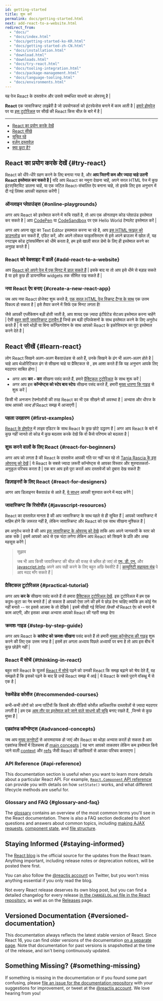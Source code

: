```yaml
---
id: getting-started
title: शुरू करें 
permalink: docs/getting-started.html
next: add-react-to-a-website.html
redirect_from:
  - "docs/"
  - "docs/index.html"
  - "docs/getting-started-ko-KR.html"
  - "docs/getting-started-zh-CN.html"
  - "docs/installation.html"
  - "download.html"
  - "downloads.html"
  - "docs/try-react.html"
  - "docs/tooling-integration.html"
  - "docs/package-management.html"
  - "docs/language-tooling.html"
  - "docs/environments.html"
---
```


यह पेज React के दस्तावेज और उससे सम्बंधित साधनो का ओवरव्यू है |

**React** एक जावास्क्रिप्ट लाइब्रेरी है जो उपयोगकर्ता को इंटरफेसेस बनाने में काम आती है | [हमारे होमपेज](/) पर या [इस टुटोरिअल](/tutorial/tutorial.html) पर सीखें की React किस चीज़ के बारे में है |

 ---
 
 - [React का प्रयोग करके देखें](#try-react)
 - [React सीखे](#learn-react)
 - [सूचित रहे](#staying-informed)
 - [वर्ज़न दस्तावेज़](#versioned-documentation)
 - [क्या छूटा है?](#something-missing )
 
## React का प्रयोग करके देखें {#try-react}

React को धीरे-धीरे ग्रहण करने के लिए बनाया गया है, और  **आप जितनी कम और ज्यादा चाहे उतनी React इस्तेमाल कर सकते है |** यदि आप React का नमूना देखना चाहें, अपने सरल HTML पेज में कुछ इंटरएक्टिविट डालना चाहें, या एक जटिल React-संचालित ऐप बनाना चाहे, तो इसके लिए इस अनुभाग में दी गई लिंक्स आपकी सहायता करेंगी | 

### ऑनलाइन प्लेग्राउंड्स {#online-playgrounds}

अगर आप React को इस्तेमाल करने में रूचि रखतें है, तो आप एक ऑनलाइन कोड प्लेग्राउंड इस्तेमाल कर सकते है | आप [CodePen](codepen://hello-world) या [CodeSandbox](https://codesandbox.io/s/new) पर एक Hello World टेम्पलेट इस्तेमाल करें |

अगर आप अपना खुद का Text Editor इस्तमाल करना चा रहे है, आप [इस HTML फाइल को डाउनलोड](https://raw.githubusercontent.com/reactjs/reactjs.org/master/static/html/single-file-example.html) कर सकतें हैं, एडिट करें, और अपने लोकल फाइलसिस्टम से इसे अपने ब्राउज़र में खोल लें, यह रनटाइम कोड ट्रांसफॉर्मेशन को धीमे करता है, हम इसे खाली सरल डेमो के लिए ही इस्तेमाल करने का अनुग्रह करते हैं |

### React को वेबसाइट में डालें {#add-react-to-a-website}

आप [React को अपने पेज में एक मिनट में डाल सकते हैं](/docs/add-react-to-a-website.html) | इसके बाद या तो आप इसे धीमे से बड़ाह सकते है या इसे कुछ ही डायनामिक widgets तक सीमित रख सकते हैं |

### नया React ऐप बनाए {#create-a-new-react-app}

जब आप नया React प्रोजेक्ट शुरू करते है, [एक सरल HTML पेज स्क्रिप्ट टैग्स के साथ](/docs/add-react-to-a-website.html) एक उत्तम विकल्प हो सकता है |  इसे तैयार करने में सिर्फ एक मिनट लगता है!

जैसे आपकी एप्लीकेशन बड़ी होती जाती है, आप शायद एक ज़्यादा इंटीग्रेटेड सेटअप इस्तेमाल करना चाहेंगे |  ऐसी [बहुत सारी जावास्क्रिप्ट टूलचैन हैं](/docs/create-a-new-react-app.html) जिन्हे हम बड़ी एप्लिकेशनों के साथ इस्तेमाल करने के लिए अनुरोध करते हैं | ये सारे थोड़ी या बिना कॉन्फ़िगरेशन के साथ आपको React के इकोसिस्टम का पूरा इस्तेमाल करने देते है | 

## React सीखें {#learn-react}

लोग React सिखने अलग-अलग बैकग्राउंडस से आते हैं, उनके सिखने के ढंग भी अलग-अलग होते है | चाहे आप थेओरिटिकल ढंग से सीखना चाहे या प्रैक्टिकल से , हम आशा करते हैं कि यह अनुभाग आपके लिए मददगार साबित होगा |

* अगर आप **कर - कर** सीखना पसंद करते हैं, हमारे [प्रैक्टिकल टुटोरिअल](/tutorial/tutorial.html) के साथ शुरू करें | 
* अगर आप इस **कॉन्सेप्ट्स को स्टेप बाय स्टेपः** सीखना पसंद करते हैं, हमारी [मुख्य धारणा कि गाइड](/docs/hello-world.html) से शुरू करें |

किसी भी अनजान  टेक्नोलॉजी की तरह React का भी एक सीखने की अवस्था है | अभ्यास और धीरज के साथ आपको *जल्द ही* React समझ में आजाएगी |

### पहला उदहारण {#first-examples}

[React के होमपेज](/) में लाइव एडिटर के साथ React के कुछ छोटे उद्धरण हैं | अगर आप React के बारे में कुछ नहीं जानते तो कोड में कुछ बदलाव करके देखें कि वो कैसे परिणाम को बदलता है |

### शुरू करने वालों के लिए React {#react-for-beginners}

अगर आप को लगता है की React के दस्तावेज आपकी गति पर नहीं चल रहे तो [Tania Rascia के इस ओवरव्यू को देखें](https://www.taniarascia.com/getting-started-with-react/) | ये React के सबसे ज्यादा ज़रूरी कॉन्सेप्ट्स से आपका विस्तार और शुरुवातकर्ता-अनुकूल परिचय करता है | एक बार आप इसे पूरा करलें आप दस्तावेजों को दुबारा देख सकते हैं!

### डिज़ाइनरों के लिए React {#react-for-designers}

आगर आप डिज़ाइनर बैकग्राउंड से आते हैं, [ये साधन](https://reactfordesigners.com/) आपकी शुरुवात करने में मदद करेंगे |

### जावास्क्रिप्ट कि रिसोर्सेज़ {#javascript-resources}

React का दस्तावेज़ मानता है की आप जावास्क्रिप्ट के साथ पहले से ही सूचित हैं | आपको जावास्क्रिप्ट में माहिम होने कि ज़रूरत नहीं है, लेकिन जावास्क्रिप्ट और React को एक साथ सीखना मुश्किल हैं |

हम अनुरोध करते है की आप [इस जावास्क्रिप्ट के ओवरव्यू को देखे](https://developer.mozilla.org/en-US/docs/Web/JavaScript/A_re-introduction_to_JavaScript) ताकि आप अपने जानकारी के स्तर को आक सकें | इसमें आपको आधे से एक घंटा लगेगा लेकिन आप React को सिखने के प्रति और अच्छ महसूस करेंगे |

>सुझाव 
>
>जब भी आप किसी जावास्क्रिप्ट की चीज़ की वजह से भ्रमित हो जाएं तो [एम्. डी. एन.](https://developer.mozilla.org/en-US/docs/Web/JavaScript) और  [javascript.info](https://javascript.info/) अपने आप सही करने के लिए बहुत अछि वेबसीटे हैं | [कम्युनिटी सहायता मंच](/community/support.html) पे आप मदद माँग सकते हैं |

### प्रैक्टिकल टुटोरिअल {#practical-tutorial}

अगर आप **कर के** सीखना पसंद करते हैं तो हमारा [प्रैक्टिकल टुटोरिअल देखें](/tutorial/tutorial.html). इस टुटोरिअल में हम एक कट्टम-कूटा का गेम बनाते हैं | हो सकता है आपको ऐसा लगे की हमें ये छोड़ देना चाहिए क्योकि हम कोई गेम नहीं बनाते -- पर इससे आज़मा के तो देखिये | इसमें सीखी गई विधियां *किसी भी* React ऐप को बनाने में काम आएगी, और इसका अच्छा अभ्यास आपको React की गहरी समझ देगा 

### क्रमशः गाइड {#step-by-step-guide}

अगर आप React के **कांसेप्ट को क्रमशः सीखना** पसंद करते हैं तो हमारी [मुख्या कॉन्सेप्ट्स की गाइड](/docs/hello-world.html) शुरू करने की लिए एक उत्तम जगह है | इसमें हर अगला अध्याय पिछले अध्यायों पर बना है तो आप इस बीच में कुछ छोड़ेंगे नहीं |

### React में सोचें {#thinking-in-react}

बहुत सारे React के यूज़र्स [React में सोचे](/docs/thinking-in-react.html) पढ़ने को उनकी React कि समझ बढ़ाने को श्रेय देते हैं, वह समझते हैं कि इसको पढ़ने के बाद हि उन्हें React समझ में आई | ये React के सबसे पुराने वॉकथ्रू में से एक है | 

### रेकमेंडेड कोर्सेज {#recommended-courses}

कभी-कभी लोगों को अन्य पार्टियों कि किताबें और वीडियो कोर्सेज़ आधिकारिक दस्तावेज़ों से ज़्यादा मददगार लगती है | हम एक [आम तौर पर इस्तेमाल करे जाने वाले साधनो की  सूचि](/community/courses.html) बनाए रखते हैं, ,जिनमे से कुछ मुफ्त हैं |

### एडवांस्ड कॉन्सेप्ट्स {#advanced-concepts}

जब आप [मुख्य कन्सेप्टों](#main-concepts) से आरामदायक हो जाएं और React का थोड़ा अभ्यास करलें हो सकता है आप एडवांस्ड विषयों में दिलचस्प हों  [main concepts](#main-concepts) | यह भाग आपको ताकतवर लेकिन कम इस्तेमाल किये जाने वाली [context](/docs/context.html) और [refs](/docs/refs-and-the-dom.html) जैसी React की खासियतों से आपका परिचय करवाएगा  |

### API Reference {#api-reference}

This documentation section is useful when you want to learn more details about a particular React API. For example, [`React.Component` API reference](/docs/react-component.html) can provide you with details on how `setState()` works, and what different lifecycle methods are useful for.

### Glossary and FAQ {#glossary-and-faq}

The [glossary](/docs/glossary.html) contains an overview of the most common terms you'll see in the React documentation. There is also a FAQ section dedicated to short questions and answers about common topics, including [making AJAX requests](/docs/faq-ajax.html), [component state](/docs/faq-state.html), and [file structure](/docs/faq-structure.html).

## Staying Informed {#staying-informed}

The [React blog](/blog/) is the official source for the updates from the React team. Anything important, including release notes or deprecation notices, will be posted there first.

You can also follow the [@reactjs account](https://twitter.com/reactjs) on Twitter, but you won't miss anything essential if you only read the blog.

Not every React release deserves its own blog post, but you can find a detailed changelog for every release [in the `CHANGELOG.md` file in the React repository](https://github.com/facebook/react/blob/master/CHANGELOG.md), as well as on the [Releases](https://github.com/facebook/react) page.

## Versioned Documentation {#versioned-documentation}

This documentation always reflects the latest stable version of React. Since React 16, you can find older versions of the documentation [on a separate page](/versions). Note that documentation for past versions is snapshotted at the time of the release, and isn't being continuously updated.

## Something Missing? {#something-missing}

If something is missing in the documentation or if you found some part confusing, please [file an issue for the documentation repository](https://github.com/reactjs/reactjs.org/issues/new) with your suggestions for improvement, or tweet at the [@reactjs account](https://twitter.com/reactjs). We love hearing from you!
